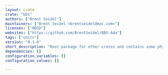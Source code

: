 ```yaml
---
layout: crate
crate: "bbs"
authors: ["Brent Seidel"]
maintainers: ["Brent Seidel <brentseidel@mac.com>"]
licenses: ["0BSD"]
websites: ["https://github.com/BrentSeidel/BBS-Ada"]
tags: ["units"]
version: "0.1.0"
short_description: "Root package for other crates and contains some physical units"
dependencies: []
configuration_variables: []
configuration_values: []

---
```



